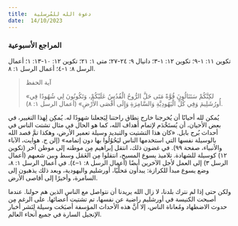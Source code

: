 ```yaml
---
title:  دعوة الله للمُرسلية
date:  14/10/2023
---
```


### المراجع الأسبوعية
تكوين ١١: ١-٩؛ تكوين ١٢: ١-٣؛ دانيال ٩: ٢٤-٢٧؛ متى ١: ٢١؛ تكوين ١٢: ١٠-١٣: ١؛ أعمال الرسل ٨: ١-٤؛ أعمال الرسل ١: ٨.

> <p>آية الحفظ</p>
> «لكِنَّكُمْ سَتَنَالُونَ قُوَّةً مَتَى حَلَّ الرُّوحُ الْقُدُسُ عَلَيْكُمْ، وَتَكُونُونَ لِي شُهُودًا فِي أُورُشَلِيمَ وَفِي كُلِّ الْيَهُودِيَّةِ وَالسَّامِرَةِ وَإِلَى أَقْصَى الأَرْضِ» (أعمال الرسل ١: ٨).

يُمكن لله أحيانًا أن يُخرجنا خارج نِطاق راحتنا لِيَجعلنا شهودًا له. يُمكِن لِهذا التغيير، في بعض الأحيان، أن يُستَخْدَم لإتمام أهداف الله، كما هو الحال في مثال تشتت الناس في أحداث بُرج بابل. «كان هذا التشتيت والتبديد وسيلة تعمير الأرض، وهكذا تمَّ قصد الله بالوسيلة نفسها التي استخدمها الناس ليَحُوُلُوا بها دون إتمامه» (إلن ج. هوايت،  الآباء والأنبياء، صفحة ٩٩). في غضون ذلك، انتقل إبراهيم مِن موطنه إلى موطن آخر (تكوين ١٢) كوسيلة للشهادة. تلاميذ يسوع المسيح، انتقلوا مِن العَمَل وسط وبين شعبهم (أعمال الرسل ٣) إلى العمل لأجل الآخرين أيضًا (أعمال الرسل ٨: ١–٤). في أعمال الرسل ١: ٨، وضع يسوع مبدأ للكرازة: يبدأون مَحلِّيًا، أورشليم واليهودية، وبعد ذلك يذهبون إلى السامرة، وأخيرًا إلى أقاصى الأرض.

ولكن حتى إذا لم نترك بلدنا، لا زال الله يريدنا أن نتواصل مع الناس الذين هم حولنا. عندما أصبحت الكنيسة في أورشليم راضية عن نفسها، تم تشتيت أعضائها. على الرغم مِن حدوث الاضطهاد ومُعاناة الناس، إلا أنَّ هذه الأحداث المؤسفة أصبَحَت وسيلة لِنَشر أخبار الإنجيل السارة في جميع أنحاء العالم.